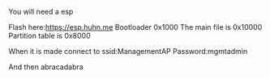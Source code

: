 You will need a esp

Flash here:https://esp.huhn.me
Bootloader 0x1000
The main file is 0x10000
Partition table is 0x8000

When it is made connect to 
ssid:ManagementAP
Password:mgmtadmin

And then abracadabra
